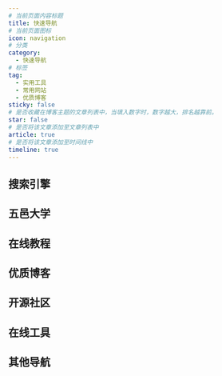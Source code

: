```yaml
---
# 当前页面内容标题
title: 快速导航
# 当前页面图标
icon: navigation
# 分类
category:
  - 快速导航
# 标签
tag:
  - 实用工具
  - 常用网站
  - 优质博客
sticky: false
# 是否收藏在博客主题的文章列表中，当填入数字时，数字越大，排名越靠前。
star: false
# 是否将该文章添加至文章列表中
article: true
# 是否将该文章添加至时间线中
timeline: true
---
```


## 搜索引擎

<NavCard arr='[{"title":"百度","url":"https://www.baidu.com/","desc":"中文搜索引擎","icon":"/navicon/baidu.ico"},{"title":"必应","url":"https://cn.bing.com/","desc":"优秀的国内外搜索引擎","icon":"/navicon/bing.ico"},{"title":"谷歌","url":"https://www.google.com/","desc":"被墙的国内外搜索引擎","icon":"/navicon/google.ico"}]'></NavCard>

## 五邑大学
<NavCard arr='[{"title":"官网","url":"https://www.wyu.edu.cn/","desc":"五邑大学官方网址","icon":"/navicon/wyu1.ico"},{"title":"综合测评","url":"https://authserver.wyu.edu.cn/authserver/login?service=https%3A%2F%2Fxgfw.wyu.edu.cn%2Fxsfw%2Fsys%2Fxggzptapp%2F*default%2Findex.do","desc":"奖学金勤工助学等申请","icon":"/navicon/wyu2.ico"},{"title":"教务系统","url":"https://jxgl.wyu.edu.cn/","desc":"五邑大学教务系统网址","icon":"/navicon/wyu2.ico"},{"title":"学习通","url":"https://passport2.chaoxing.com/login?fid=12&refer=http%3A%2F%2Fi.chaoxing.com%2Fbase%3Ft%3D1728107894122&space=2","desc":"超星旗下智能移动学习软件","icon":"/navicon/default.ico"},{"title":"易班","url":"https://www.yiban.cn/","desc":"综合性互动社区","icon":"/navicon/yiban.ico"},{"title":"智慧树","url":"https://passport.zhihuishu.com/login?service=https%3A%2F%2Fonlineservice-api.zhihuishu.com%2Fgateway%2Ff%2Fv1%2Flogin%2Fgologin%3Ffromurl%3Dhttps%253A%252F%252Fonlineweb.zhihuishu.com%252Fonlinestuh5","desc":"全球大型的学分课程运营服务平台","icon":"/navicon/zhihuishu.ico"}]'></NavCard>

## 在线教程

<NavCard arr='[{"title":"IDEA","url":"https://idea.javaguide.cn/","desc":"IDEA高效使用指南","icon":"/navicon/idea.svg"},{"title":"菜鸟教程","url":"https://www.runoob.com/","desc":"菜鸟在线教程","icon":"/navicon/runoob.ico"},{"title":"W3C","url":"https://www.w3cschool.cn/tutorial","desc":"w3c在线基础教程","icon":"/navicon/w3c.ico"},{"title":"w3school","url":"https://www.w3school.com.cn/index.html","desc":"领先的web技术教程","icon":"/navicon/w3school.png"}]'></NavCard>

## 优质博客

<NavCard arr='[{"title":"阮一峰","url":"https://www.ruanyifeng.com/","desc":"阮一峰的个人网站","icon":"/navicon/ruan.ico"},{"title":"Road2Code","url":"https://r2coding.com/#/","desc":"程序羊博客","icon":"/navicon/r2coding.png"},{"title":"全栈","url":"https://www.pdai.tech/","desc":"全栈知识体系","icon":"/navicon/pdai.ico"},{"title":"labuladong","url":"https://labuladong.gitee.io/algo/","desc":"labuladong的算法小抄","icon":"/navicon/github.ico"}]'></NavCard>




## 开源社区

<NavCard arr='[{"title":"Dromara","url":"https://gitee.com/dromara","desc":"孵化HuTool的优秀开源社区","icon":"/navicon/dromara.ico"}]'></NavCard>



## 在线工具

<NavCard arr='[{"title":"下载加速","url":"https://toolwa.com/github/","desc":"Github下载加速","icon":"/navicon/github.ico"},{"title":"菜鸟工具","url":"https://c.runoob.com/","desc":"菜鸟教程提供的工具集","icon":"/navicon/cainiao.ico"},{"title":"工具集","url":"https://tool.oschina.net/","desc":"开源中国提供的工具集","icon":"/navicon/oschina.ico"},{"title":"程序员","url":"https://tool.lu/","desc":"程序员的工具箱","icon":"/navicon/chengxuyuan.ico"},{"title":"脚本之家","url":"http://tools.jb51.net/","desc":"脚本之家提供的工具箱","icon":"/navicon/jiaoben.ico"},{"title":"W3C","url":"https://123.w3cschool.cn/webtools","desc":"W3C School旗下提供的工具箱","icon":"/navicon/w3c.ico"},{"title":"云转换","url":"https://cloudconvert.com/","desc":"在线转化","icon":"/navicon/yun.png"}]'></NavCard>


## 其他导航

<NavCard arr='[{"title":"LeetCode","url":"https://leetcode.cn/","desc":"刷题网站","icon":"/navicon/leetcode.ico"},{"title":"Jar包下载","url":"https://search.maven.org/","desc":"Jar包个版本下载","icon":"/navicon/jar.ico"},{"title":"Maven仓库","url":"https://mvnrepository.com/","desc":"Maven官方仓库","icon":"/navicon/mvn.ico"}]'></NavCard>


